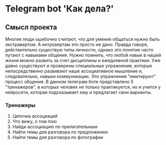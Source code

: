 # Telegram bot 'Как дела?'

## Смысл проекта

Многие люди ошибочно считают, что для умения общаться нужно быть экстравертом. А интровертам это просто не дано. Правда говоря, действительно существую типы личности, однако это понятие часто путают с навыками общения. Нужно помнить, что любой навык в нашей жизни можно развить за счет дисциплины и ежедневной практики. Уже давно существуют и проверены специальные упражнения, которые непосредственно развивают наше ассоциативное мышление и, следовательно, навыки коммуникации. Эти упражнения "имитируют" процесс общения. В данном телеграм боте представлено 5 "тренажеров", в которых человек не только практикуется, но и учится у нейросети, которая подсказывает ему и предлагает свои варианты.

### Тренажеры
1) Цепочка ассоциаций
2) Что вижу, о том пою
3) Найди ассоциацию по прилагательным
4) Найти темы для разговора по предложению
5) Найти темы для разговора по фотографии
